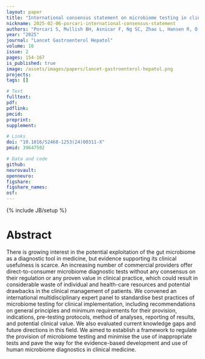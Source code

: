 ```yaml
---
layout: paper
title: "International consensus statement on microbiome testing in clinical practice"
nickname: 2025-02-06-porcari-international-consensus-statement
authors: "Porcari S, Mullish BH, Asnicar F, Ng SC, Zhao L, Hansen R, O'Toole PW, Raes J, Hold G, Putignani L, Hvas CL, Zeller G, Koren O, Tun H, Valles-Colomer M, Collado MC, Fischer M, Allegretti J, Iqbal T, Chassaing B, Keller J, Baunwall SM, Abreu M, Barbara G, Zhang F, Ponziani FR, Costello SP, Paramsothy S, Kao D, Kelly C, Kupcinskas J, Youngster I, Franceschi F, Khanna S, Vehreschild M, Link A, De Maio F, Pasolli E, Miguez AB, Brigidi P, Posteraro B, Scaldaferri F, Stojanovic MR, Megraud F, Malfertheiner P, Masucci L, Arumugam M, Kaakoush N, Segal E, Bajaj J, Leong R, Cryan J, Weersma RK, Knight R, Guarner F, Shanahan F, Cani PD, Elinav E, Sanguinetti M, de Vos WM, El-Omar E, Dore J, Marchesi J, Tilg H, Sokol H, Segata N, Cammarota G, Gasbarrini A, Ianiro G"
year: "2025"
journal: "Lancet Gastroenterol Hepatol"
volume: 10
issue: 2
pages: 154-167
is_published: true
image: /assets/images/papers/lancet-gastroenterol-hepatol.png
projects:
tags: []

# Text
fulltext:
pdf:
pdflink:
pmcid: 
preprint:
supplement:

# Links
doi: "10.1016/S2468-1253(24)00311-X"
pmid: 39647502

# Data and code
github:
neurovault:
openneuro:
figshare:
figshare_names:
osf:
---
```

{% include JB/setup %}

# Abstract

There is growing interest in the potential exploitation of the gut microbiome as a diagnostic tool in medicine, but evidence supporting its clinical usefulness is scarce. An increasing number of commercial providers offer direct-to-consumer microbiome diagnostic tests without any consensus on their regulation or any proven value in clinical practice, which could result in considerable waste of individual and health-care resources and potential drawbacks in the clinical management of patients. We convened an international multidisciplinary expert panel to standardise best practices of microbiome testing for clinical implementation, including recommendations on general principles and minimum requirements for their provision, indications, pre-testing protocols, method of analyses, reporting of results, and potential clinical value. We also evaluated current knowledge gaps and future directions in this field. We aimed to establish a framework to regulate the provision of microbiome testing and minimise the use of inappropriate tests and pave the way for the evidence-based development and use of human microbiome diagnostics in clinical medicine.
